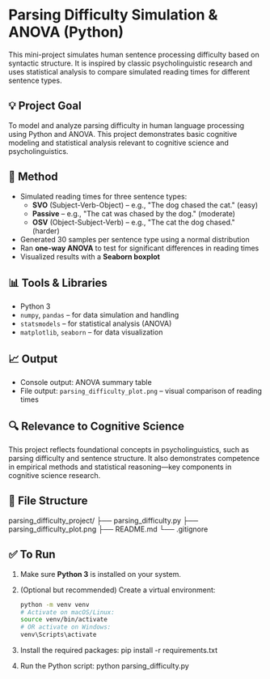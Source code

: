 # Parsing Difficulty Simulation & ANOVA (Python)

This mini-project simulates human sentence processing difficulty based on syntactic structure. It is inspired by classic psycholinguistic research and uses statistical analysis to compare simulated reading times for different sentence types.

## 💡 Project Goal

To model and analyze parsing difficulty in human language processing using Python and ANOVA. This project demonstrates basic cognitive modeling and statistical analysis relevant to cognitive science and psycholinguistics.

## 🧪 Method

- Simulated reading times for three sentence types:
  - **SVO** (Subject-Verb-Object) – e.g., "The dog chased the cat." (easy)
  - **Passive** – e.g., "The cat was chased by the dog." (moderate)
  - **OSV** (Object-Subject-Verb) – e.g., "The cat the dog chased." (harder)
- Generated 30 samples per sentence type using a normal distribution
- Ran **one-way ANOVA** to test for significant differences in reading times
- Visualized results with a **Seaborn boxplot**

## 📊 Tools & Libraries

- Python 3
- `numpy`, `pandas` – for data simulation and handling
- `statsmodels` – for statistical analysis (ANOVA)
- `matplotlib`, `seaborn` – for data visualization

## 📈 Output

- Console output: ANOVA summary table
- File output: `parsing_difficulty_plot.png` – visual comparison of reading times

## 🔍 Relevance to Cognitive Science

This project reflects foundational concepts in psycholinguistics, such as parsing difficulty and sentence structure. It also demonstrates competence in empirical methods and statistical reasoning—key components in cognitive science research.

## 📁 File Structure
parsing_difficulty_project/
├── parsing_difficulty.py
├── parsing_difficulty_plot.png
├── README.md
└── .gitignore



## ✅ To Run

1. Make sure **Python 3** is installed on your system.

2. (Optional but recommended) Create a virtual environment:
   ```bash
   python -m venv venv
   # Activate on macOS/Linux:
   source venv/bin/activate
   # OR activate on Windows:
   venv\Scripts\activate
   
3. Install the required packages:
   pip install -r requirements.txt

4. Run the Python script:
   python parsing_difficulty.py



